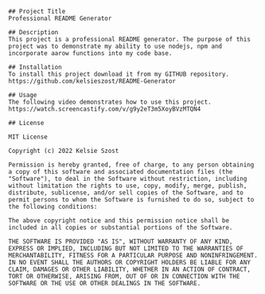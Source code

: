 

    ## Project Title
    Professional README Generator
    
    ## Description
    This project is a professional README generator. The purpose of this project was to demonstrate my ability to use nodejs, npm and incorporate aarow functions into my code base.

    ## Installation
    To install this project download it from my GITHUB repository.
    https://github.com/kelsieszost/README-Generator

    ## Usage
    The following video demonstrates how to use this project.
    https://watch.screencastify.com/v/g9y2eT3m5XoyBVzMTQN4 

    ## License
    
    MIT License

    Copyright (c) 2022 Kelsie Szost

    Permission is hereby granted, free of charge, to any person obtaining a copy of this software and associated documentation files (the "Software"), to deal in the Software without restriction, including without limitation the rights to use, copy, modify, merge, publish, distribute, sublicense, and/or sell copies of the Software, and to permit persons to whom the Software is furnished to do so, subject to the following conditions:

    The above copyright notice and this permission notice shall be included in all copies or substantial portions of the Software.

    THE SOFTWARE IS PROVIDED "AS IS", WITHOUT WARRANTY OF ANY KIND, EXPRESS OR IMPLIED, INCLUDING BUT NOT LIMITED TO THE WARRANTIES OF MERCHANTABILITY, FITNESS FOR A PARTICULAR PURPOSE AND NONINFRINGEMENT. IN NO EVENT SHALL THE AUTHORS OR COPYRIGHT HOLDERS BE LIABLE FOR ANY CLAIM, DAMAGES OR OTHER LIABILITY, WHETHER IN AN ACTION OF CONTRACT, TORT OR OTHERWISE, ARISING FROM, OUT OF OR IN CONNECTION WITH THE SOFTWARE OR THE USE OR OTHER DEALINGS IN THE SOFTWARE.

    